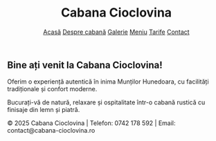 <!DOCTYPE html>
<html lang="ro">
<head>
    <meta charset="UTF-8" />
    <meta name="viewport" content="width=device-width, initial-scale=1" />
    <title>Cabana Cioclovina – Acasă</title>
    <link rel="stylesheet" href="style.css" />
</head>
<body>
    <header>
        <h1>Cabana Cioclovina</h1>
        <nav>
            <a href="index.html">Acasă</a>
            <a href="despre.html">Despre cabană</a>
            <a href="galerie.html">Galerie</a>
            <a href="meniu.html">Meniu</a>
            <a href="tarife.html">Tarife</a>
            <a href="contact.html">Contact</a>
        </nav>
    </header>
    <main>
        <section class="hero" aria-label="Imagini cabana Cioclovina"></section>
        <section>
            <h2>Bine ați venit la Cabana Cioclovina!</h2>
            <p>Oferim o experiență autentică în inima Munților Hunedoara, cu facilități tradiționale și confort moderne.</p>
            <p>Bucurați-vă de natură, relaxare și ospitalitate într-o cabană rustică cu finisaje din lemn și piatră.</p>
        </section>
    </main>
    <footer>
        &copy; 2025 Cabana Cioclovina | Telefon: 0742 178 592 | Email: contact@cabana-cioclovina.ro
    </footer>
</body>
</html>
